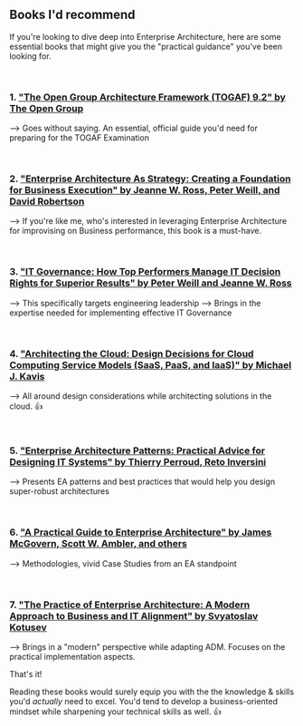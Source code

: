 
## Books I'd recommend 

If you're looking to dive deep into Enterprise Architecture, here are some essential books that might give you the "practical guidance" you've been looking for. 

</br>

### 1. [**"The Open Group Architecture Framework (TOGAF) 9.2" by The Open Group**](https://www.amazon.com/TOGAF-9-2-Certification-Self-Study-Guide/dp/1978445615)

   --> Goes without saying. An essential, official guide you'd need for preparing for the TOGAF Examination

</br>

### 2. [**"Enterprise Architecture As Strategy: Creating a Foundation for Business Execution" by Jeanne W. Ross, Peter Weill, and David Robertson**](https://www.amazon.com/Enterprise-Architecture-Strategy-Creating-Foundation/dp/1591398398)

  --> If you're like me, who's interested in leveraging Enterprise Architecture for improvising on Business performance, this book is a must-have.

</br>

### 3. [**"IT Governance: How Top Performers Manage IT Decision Rights for Superior Results" by Peter Weill and Jeanne W. Ross**](https://www.amazon.com/IT-Governance-Performers-Decision-Superior/dp/1422103112)

--> This specifically targets engineering leadership --> Brings in the expertise needed for implementing effective IT Governance

</br>

### 4. [**"Architecting the Cloud: Design Decisions for Cloud Computing Service Models (SaaS, PaaS, and IaaS)" by Michael J. Kavis**](https://www.amazon.com/Architecting-Cloud-Decisions-Computing-Service/dp/1118617614)

--> All around design considerations while architecting solutions in the cloud. 👍 

</br>

### 5. [**"Enterprise Architecture Patterns: Practical Advice for Designing IT Systems" by Thierry Perroud, Reto Inversini**](https://www.amazon.com/Enterprise-Architecture-Patterns-Practical-Designing/dp/3642406992)

--> Presents EA patterns and best practices that would help you design super-robust architectures 

</br>

### 6. [**"A Practical Guide to Enterprise Architecture" by James McGovern, Scott W. Ambler, and others**](https://www.amazon.com/Practical-Guide-Enterprise-Architecture/dp/0131412752)

--> Methodologies, vivid Case Studies from an EA standpoint

</br>


### 7. [**"The Practice of Enterprise Architecture: A Modern Approach to Business and IT Alignment" by Svyatoslav Kotusev**](https://www.amazon.com/Practice-Enterprise-Architecture-Modern-Approach/dp/0645082522)

   --> Brings in a "modern" perspective while adapting ADM. Focuses on the practical implementation aspects.

That's it!

Reading these books would surely equip you with the the knowledge & skills you'd *actually* need to excel. You'd tend to develop a business-oriented mindset while sharpening your technical skills as well. 👍

